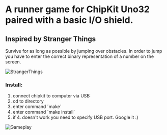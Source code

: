 # A runner game for ChipKit Uno32 paired with a basic I/O shield.
## Inspired by Stranger Things

Survive for as long as possible by jumping over obstacles. In order to jump you have to enter the correct binary representation of a number on the screen.

![StrangerThings](https://i.imgur.com/K0GKaWw.jpg)

### Install:

1. connect chipkit to computer via USB
2. cd to directory
3. enter command ´make´
4. enter command ´make install´
5. if 4. doesn't work you need to specify USB port. Google it :)


![Gameplay](https://j.gifs.com/gLxpqG.gif)
